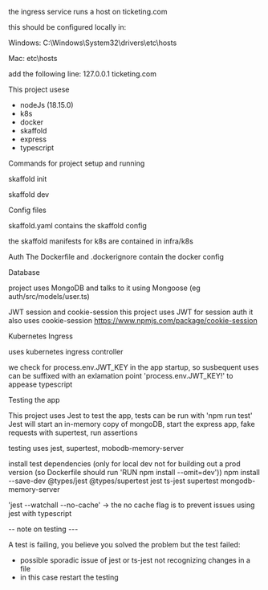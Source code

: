 the ingress service runs a host on ticketing.com

this should be configured locally in:

Windows: C:\Windows\System32\drivers\etc\hosts

Mac: etc\hosts

add the following line:
127.0.0.1 ticketing.com

This project usese
- nodeJs (18.15.0)
- k8s
- docker
- skaffold
- express
- typescript

Commands for project setup and running

skaffold init

skaffold dev


Config files

skaffold.yaml contains the skaffold config

the skaffold manifests for k8s are contained in infra/k8s

Auth
The Dockerfile and .dockerignore contain the docker config

Database

project uses MongoDB and talks to it using Mongoose (eg auth/src/models/user.ts)



JWT session and cookie-session
this project uses JWT for session auth
it also uses cookie-session https://www.npmjs.com/package/cookie-session

Kubernetes Ingress

uses kubernetes ingress controller

we check for process.env.JWT_KEY in the app startup, so susbequent uses can be suffixed with an exlamation point 'process.env.JWT_KEY!' to appease typescript


Testing the app

This project uses Jest to test the app, tests can be run with 'npm run test'
Jest will start an in-memory copy of mongoDB, start the express app, fake requests with supertest, run assertions

testing uses jest, supertest, mobodb-memory-server

install test dependencies (only for local dev not for building out a prod version (so Dockerfile should run 'RUN npm install --omit=dev'))
npm install --save-dev @types/jest @types/supertest jest ts-jest supertest mongodb-memory-server

'jest --watchall --no-cache' -> the no cache flag is to prevent issues using jest with typescript 

-- note on testing ---

A test is failing, you believe you solved the problem but the test failed:
- possible sporadic issue of jest or ts-jest not recognizing changes in a file
- in this case restart the testing


